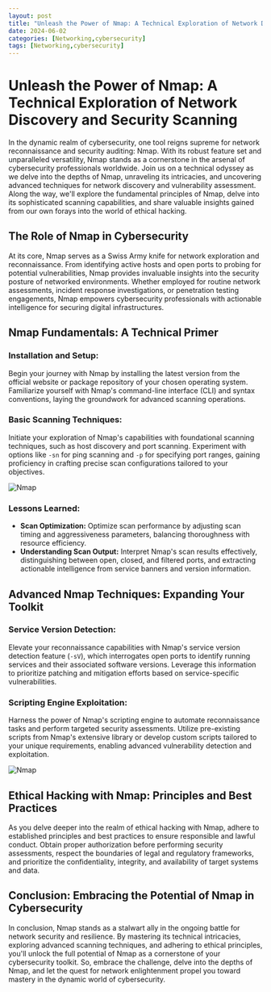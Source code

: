 ```yaml
---
layout: post
title: "Unleash the Power of Nmap: A Technical Exploration of Network Discovery and Security Scanning"
date: 2024-06-02
categories: [Networking,cybersecurity]
tags: [Networking,cybersecurity]
---
```




# Unleash the Power of Nmap: A Technical Exploration of Network Discovery and Security Scanning

In the dynamic realm of cybersecurity, one tool reigns supreme for network reconnaissance and security auditing: Nmap. With its robust feature set and unparalleled versatility, Nmap stands as a cornerstone in the arsenal of cybersecurity professionals worldwide. Join us on a technical odyssey as we delve into the depths of Nmap, unraveling its intricacies, and uncovering advanced techniques for network discovery and vulnerability assessment. Along the way, we'll explore the fundamental principles of Nmap, delve into its sophisticated scanning capabilities, and share valuable insights gained from our own forays into the world of ethical hacking.

## The Role of Nmap in Cybersecurity

At its core, Nmap serves as a Swiss Army knife for network exploration and reconnaissance. From identifying active hosts and open ports to probing for potential vulnerabilities, Nmap provides invaluable insights into the security posture of networked environments. Whether employed for routine network assessments, incident response investigations, or penetration testing engagements, Nmap empowers cybersecurity professionals with actionable intelligence for securing digital infrastructures.

## Nmap Fundamentals: A Technical Primer

### Installation and Setup:
Begin your journey with Nmap by installing the latest version from the official website or package repository of your chosen operating system. Familiarize yourself with Nmap's command-line interface (CLI) and syntax conventions, laying the groundwork for advanced scanning operations.

### Basic Scanning Techniques:
Initiate your exploration of Nmap's capabilities with foundational scanning techniques, such as host discovery and port scanning. Experiment with options like `-sn` for ping scanning and `-p` for specifying port ranges, gaining proficiency in crafting precise scan configurations tailored to your objectives.


![Nmap](https://i.imgur.com/gbXvHzs.jpg)


### Lessons Learned:
- **Scan Optimization:** Optimize scan performance by adjusting scan timing and aggressiveness parameters, balancing thoroughness with resource efficiency.
- **Understanding Scan Output:** Interpret Nmap's scan results effectively, distinguishing between open, closed, and filtered ports, and extracting actionable intelligence from service banners and version information.

## Advanced Nmap Techniques: Expanding Your Toolkit

### Service Version Detection:
Elevate your reconnaissance capabilities with Nmap's service version detection feature (`-sV`), which interrogates open ports to identify running services and their associated software versions. Leverage this information to prioritize patching and mitigation efforts based on service-specific vulnerabilities.

### Scripting Engine Exploitation:
Harness the power of Nmap's scripting engine to automate reconnaissance tasks and perform targeted security assessments. Utilize pre-existing scripts from Nmap's extensive library or develop custom scripts tailored to your unique requirements, enabling advanced vulnerability detection and exploitation.


![Nmap](https://i.imgur.com/fY1XiP8.jpg)


## Ethical Hacking with Nmap: Principles and Best Practices

As you delve deeper into the realm of ethical hacking with Nmap, adhere to established principles and best practices to ensure responsible and lawful conduct. Obtain proper authorization before performing security assessments, respect the boundaries of legal and regulatory frameworks, and prioritize the confidentiality, integrity, and availability of target systems and data.

## Conclusion: Embracing the Potential of Nmap in Cybersecurity

In conclusion, Nmap stands as a stalwart ally in the ongoing battle for network security and resilience. By mastering its technical intricacies, exploring advanced scanning techniques, and adhering to ethical principles, you'll unlock the full potential of Nmap as a cornerstone of your cybersecurity toolkit. So, embrace the challenge, delve into the depths of Nmap, and let the quest for network enlightenment propel you toward mastery in the dynamic world of cybersecurity.
